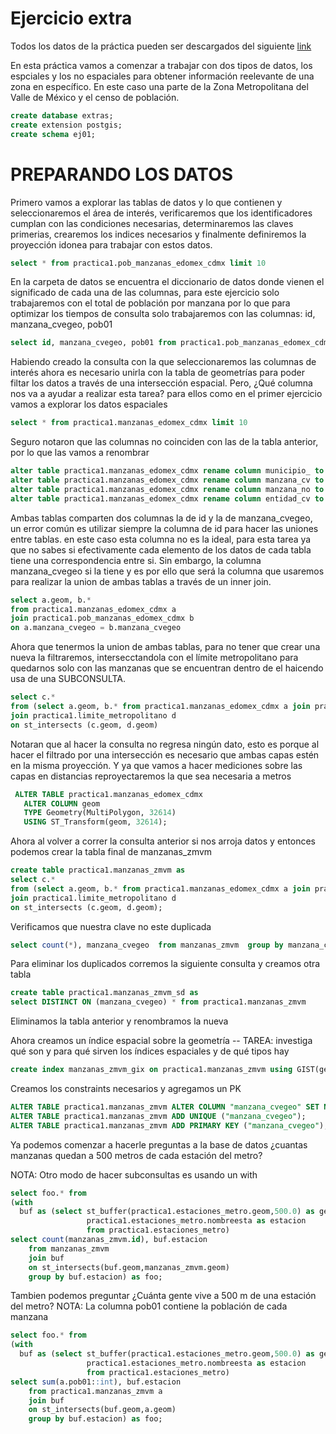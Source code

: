 # Ejercicio extra

Todos los datos de la práctica pueden ser descargados del siguiente [link](https://drive.google.com/drive/folders/1hzKPipsvvtnzqzkHqaQQ9VLM45J4P6X7?usp=sharing)

En esta práctica vamos a comenzar a trabajar con dos tipos de datos, los espciales y los no espaciales para obtener información reelevante de una zona en específico. En este caso una parte de la Zona Metropolitana del Valle de México y el censo de población. 


``` sql
create database extras;
create extension postgis;
create schema ej01;
```

# PREPARANDO LOS DATOS

Primero vamos a explorar las tablas de datos y lo que contienen y seleccionaremos el área de interés, verificaremos que los identificadores cumplan con las condiciones necesarias, determinaremos las claves primerias, crearemos los indices necesarios y finalmente definiremos la proyección idonea para trabajar con estos datos. 
 
``` sql
select * from practica1.pob_manzanas_edomex_cdmx limit 10
```

En la carpeta de datos se encuentra el diccionario de datos donde vienen el significado de cada una de las columnas, para este ejercicio solo trabajaremos con el total de población por manzana por lo que para optimizar los tiempos de consulta solo trabajaremos con las columnas: id, manzana_cvegeo, pob01  

``` sql
select id, manzana_cvegeo, pob01 from practica1.pob_manzanas_edomex_cdmx
```
Habiendo creado la consulta con la que seleccionaremos las columnas de interés ahora es necesario unirla con la tabla de geometrías para poder filtar los datos a través de una intersección espacial. Pero, ¿Qué columna nos va a ayudar a realizar esta tarea? para ellos como en el primer ejercicio vamos a explorar los datos espaciales

``` sql
select * from practica1.manzanas_edomex_cdmx limit 10
``` 
Seguro notaron que las columnas no coinciden con las de la tabla anterior, por lo que las vamos a renombrar

``` sql
alter table practica1.manzanas_edomex_cdmx rename column municipio_ to municipio_cvegeo;
alter table practica1.manzanas_edomex_cdmx rename column manzana_cv to manzana_cvegeo;
alter table practica1.manzanas_edomex_cdmx rename column manzana_no to manzana_nombre;
alter table practica1.manzanas_edomex_cdmx rename column entidad_cv to entidad_cvegeo;
``` 

Ambas tablas comparten dos columnas la de id y la de manzana_cvegeo, un error común es utilizar siempre la columna de id para hacer las uniones entre tablas. en este caso esta columna no es la ideal, para esta tarea ya que no sabes si efectivamente cada elemento de los datos de cada tabla tiene una correspondencia entre si. Sin embargo, la columna manzana_cvegeo si la tiene y es por ello que será la columna que usaremos para realizar la union de ambas tablas a través de un inner join. 


``` sql
select a.geom, b.*
from practica1.manzanas_edomex_cdmx a
join practica1.pob_manzanas_edomex_cdmx b
on a.manzana_cvegeo = b.manzana_cvegeo
``` 

Ahora que tenermos la union de ambas tablas, para no tener que crear una nueva la filtraremos, intersecctandola con el límite metropolitano para quedarnos solo con las manzanas que se encuentran dentro de el haicendo usa de una SUBCONSULTA.

``` sql
select c.*
from (select a.geom, b.* from practica1.manzanas_edomex_cdmx a join practica1.pob_manzanas_edomex_cdmx b on a.manzana_cvegeo = b.manzana_cvegeo) as c
join practica1.limite_metropolitano d
on st_intersects (c.geom, d.geom)
```

Notaran que al hacer la consulta no regresa ningún dato, esto es porque al hacer el filtrado por una intersección es necesario que ambas capas estén en la misma proyección. Y ya que vamos a hacer mediciones sobre las capas en distancias reproyectaremos la que sea necesaria a metros

``` sql
 ALTER TABLE practica1.manzanas_edomex_cdmx
   ALTER COLUMN geom
   TYPE Geometry(MultiPolygon, 32614)
   USING ST_Transform(geom, 32614);
``` 

Ahora al volver a correr la consulta anterior si nos arroja datos y entonces podemos crear la tabla final de manzanas_zmvm 

``` sql
create table practica1.manzanas_zmvm as 
select c.*
from (select a.geom, b.* from practica1.manzanas_edomex_cdmx a join practica1.pob_manzanas_edomex_cdmx b on a.manzana_cvegeo = b.manzana_cvegeo) as c
join practica1.limite_metropolitano d
on st_intersects (c.geom, d.geom);
```

Verificamos que nuestra clave no este duplicada

``` sql
select count(*), manzana_cvegeo  from manzanas_zmvm  group by manzana_cvegeo order by count(*) desc;
```

Para eliminar los duplicados corremos la siguiente consulta y creamos otra tabla

``` sql
create table practica1.manzanas_zmvm_sd as
select DISTINCT ON (manzana_cvegeo) * from practica1.manzanas_zmvm
```

Eliminamos la tabla anterior y renombramos la nueva 

Ahora creamos un índice espacial sobre la geometría
-- TAREA: investiga qué son y para qué sirven los índices espaciales y de qué tipos hay

``` sql
create index manzanas_zmvm_gix on practica1.manzanas_zmvm using GIST(geom);
```

Creamos los constraints necesarios y agregamos un PK

``` sql
ALTER TABLE practica1.manzanas_zmvm ALTER COLUMN "manzana_cvegeo" SET NOT NULL;
ALTER TABLE practica1.manzanas_zmvm ADD UNIQUE ("manzana_cvegeo");
ALTER TABLE practica1.manzanas_zmvm ADD PRIMARY KEY ("manzana_cvegeo");
```

Ya podemos comenzar a hacerle preguntas a la base de datos
¿cuantas manzanas quedan a 500 metros de cada estación del metro?

NOTA: Otro modo de hacer subconsultas es usando un with

``` sql
select foo.* from
(with 
  buf as (select st_buffer(practica1.estaciones_metro.geom,500.0) as geom , 
  				 practica1.estaciones_metro.nombreesta as estacion 
  				 from practica1.estaciones_metro)
select count(manzanas_zmvm.id), buf.estacion 
	from manzanas_zmvm 
	join buf 
	on st_intersects(buf.geom,manzanas_zmvm.geom)
	group by buf.estacion) as foo;
```
Tambien podemos preguntar ¿Cuánta gente vive a 500 m de una estación del metro?
NOTA: La columna pob01 contiene la población de cada manzana

``` sql
select foo.* from
(with 
  buf as (select st_buffer(practica1.estaciones_metro.geom,500.0) as geom , 
  				 practica1.estaciones_metro.nombreesta as estacion 
  				 from practica1.estaciones_metro)
select sum(a.pob01::int), buf.estacion 
	from practica1.manzanas_zmvm a
	join buf 
	on st_intersects(buf.geom,a.geom)
	group by buf.estacion) as foo;
  ```
